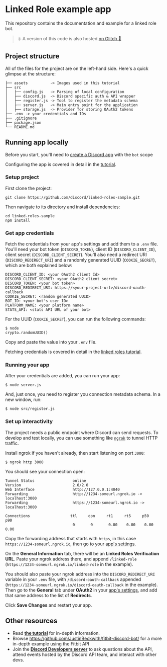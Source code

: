 # Linked Role example app

This repository contains the documentation and example for a linked role bot.

> ❇️ A version of this code is also hosted [on Glitch 🎏](https://glitch.com/edit/#!/linked-role-discord-bot)

## Project structure
All of the files for the project are on the left-hand side. Here's a quick glimpse at the structure:

```
├── assets          -> Images used in this tutorial
├── src
│   ├── config.js   -> Parsing of local configuration
│   ├── discord.js  -> Discord specific auth & API wrapper
│   ├── register.js -> Tool to register the metadata schema
│   ├── server.js   -> Main entry point for the application
│   ├── storage.js  -> Provider for storing OAuth2 tokens
├── .env -> your credentials and IDs
├── .gitignore
├── package.json
└── README.md
```

## Running app locally

Before you start, you'll need to [create a Discord app](https://discord.com/developers/applications) with the `bot` scope

Configuring the app is covered in detail in the [tutorial](https://discord.com/developers/docs/tutorials/configuring-app-metadata-for-linked-roles).

### Setup project

First clone the project:
```
git clone https://github.com/discord/linked-roles-sample.git
```

Then navigate to its directory and install dependencies:
```
cd linked-roles-sample
npm install
```

### Get app credentials

Fetch the credentials from your app's settings and add them to a `.env` file. You'll need your bot token (`DISCORD_TOKEN`), client ID (`DISCORD_CLIENT_ID`), client secret (`DISCORD_CLIENT_SECRET`). You'll also need a redirect URI (`DISCORD_REDIRECT_URI`) and a randomly generated UUID (`COOKIE_SECRET`), which are both explained below:

```
DISCORD_CLIENT_ID: <your OAuth2 client Id>
DISCORD_CLIENT_SECRET: <your OAuth2 client secret>
DISCORD_TOKEN: <your bot token>
DISCORD_REDIRECT_URI: https://<your-project-url>/discord-oauth-callback
COOKIE_SECRET: <random generated UUID>
BOT_ID: <your bot's user ID>
PLATFORM_NAME: <your platform name>
STATS_API: <stats API URL of your bot>
```

For the UUID (`COOKIE_SECRET`), you can run the following commands:

```
$ node
crypto.randomUUID()
```

Copy and paste the value into your `.env` file.

Fetching credentials is covered in detail in the [linked roles tutorial](https://discord.com/developers/docs/tutorials/configuring-app-metadata-for-linked-roles).

### Running your app

After your credentials are added, you can run your app:

```
$ node server.js
```

And, just once, you need to register you connection metadata schema. In a new window, run:

```
$ node src/register.js
```

### Set up interactivity

The project needs a public endpoint where Discord can send requests. To develop and test locally, you can use something like [`ngrok`](https://ngrok.com/) to tunnel HTTP traffic.

Install ngrok if you haven't already, then start listening on port `3000`:

```
$ ngrok http 3000
```

You should see your connection open:

```
Tunnel Status                 online
Version                       2.0/2.0
Web Interface                 http://127.0.0.1:4040
Forwarding                    http://1234-someurl.ngrok.io -> localhost:3000
Forwarding                    https://1234-someurl.ngrok.io -> localhost:3000

Connections                  ttl     opn     rt1     rt5     p50     p90
                              0       0       0.00    0.00    0.00    0.00
```

Copy the forwarding address that starts with `https`, in this case `https://1234-someurl.ngrok.io`, then go to your [app's settings](https://discord.com/developers/applications).

On the **General Information** tab, there will be an **Linked Roles Verification URL**. Paste your ngrok address there, and append `/linked-role` (`https://1234-someurl.ngrok.io/linked-role` in the example).

You should also paste your ngrok address into the `DISCORD_REDIRECT_URI` variable in your `.env` file, with `/discord-oauth-callback` appended (`https://1234-someurl.ngrok.io/discord-oauth-callback` in the example). Then go to the **General** tab under **OAuth2** in your [app's settings](https://discord.com/developers/applications), and add that same address to the list of **Redirects**.

Click **Save Changes** and restart your app.

## Other resources
- Read **[the tutorial](https://discord.com/developers/docs/tutorials/configuring-app-metadata-for-linked-roles)** for in-depth information.
- Browse https://github.com/JustinBeckwith/fitbit-discord-bot/ for a more in-depth example using the Fitbit API
- Join the **[Discord Developers server](https://discord.gg/discord-developers)** to ask questions about the API, attend events hosted by the Discord API team, and interact with other devs.
